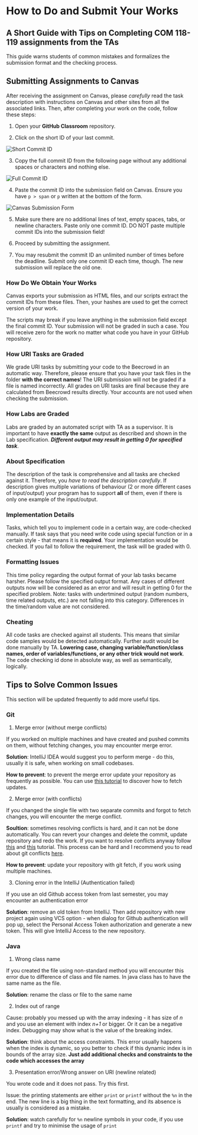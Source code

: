 How to Do and Submit Your Works
==============================
## A Short Guide with Tips on Completing COM 118-119 assignments from the TAs

This guide warns students of common mistakes and formalizes the submission format and the checking process.

## Submitting Assignments to Canvas

After receiving the assignment on Canvas, please *carefully* read the task description with instructions on Canvas and other sites from all the associated links. Then, after completing your work on the code, follow these steps:

1. Open your **GitHub Classroom** repository.

2. Click on the short ID of your last commit.

![Short Commit ID](https://i.imgur.com/39ordAu.jpg)

3. Copy the full commit ID from the following page without any additional spaces or characters and nothing else.

![Full Commit ID](https://i.imgur.com/VEftvkO.jpg) 

4. Paste the commit ID into the submission field on Canvas. Ensure you have `p > span` or `p` written at the bottom of the form.

![Canvas Submission Form](https://i.imgur.com/hU85xUN.jpg)

5. Make sure there are no additional lines of text, empty spaces, tabs, or newline characters. Paste only one commit ID. DO NOT paste multiple commit IDs into the submission field!

6. Proceed by submitting the assignment.

7. You may resubmit the commit ID an unlimited number of times before the deadline. Submit only one commit ID each time, though. The new submission will replace the old one.

### How Do We Obtain Your Works

Canvas exports your submission as HTML files, and our scripts extract the commit IDs from these files. Then, your hashes are used to get the correct version of your work.

The scripts may break if you leave anything in the submission field except the final commit ID. Your submission will not be graded in such a case. You will receive zero for the work no matter what code you have in your GitHub repository.

### How URI Tasks are Graded

We grade URI tasks by submitting your code to the Beecrowd in an automatic way. Therefore, please ensure that you have your task files in the folder **with the correct names**! The URI submission will not be graded if a file is named incorrectly. All grades on URI tasks are final because they are calculated from Beecrowd results directly. Your accounts are not used when checking the submission.

### How Labs are Graded

Labs are graded by an automated script with TA as a supervisor. It is important to have **exactly the same** output as described and shown in the Lab specification. ***Different output may result in getting 0 for specified task***. 

### About Specification

The description of the task is comprehensive and all tasks are checked against it. Therefore, you *have to read the description carefully*. If description gives multiple variations of behaviour (2 or more different cases of input/output) your program has to support **all** of them, even if there is only one example of the input/output.

### Implementation Details

Tasks, which tell you to implement code in a certain way, are code-checked manually. If task says that you need write code using special function or in a certain style - that means it is **required**. Your implementation would be checked. If you fail to follow the requirement, the task will be graded with 0.

### Formatting Issues

This time policy regarding the output format of your lab tasks became harsher. Please follow the specified output format. Any cases of different outputs now will be considered as an error and will result in getting 0 for the specified problem. Note: tasks with undertmined output (random numbers, time related outputs, etc.) are not falling into this category. Differences in the time/random value are not considered.

### Cheating

All code tasks are checked against all students. This means that similar code samples would be detected automatically. Further audit would be done manually by TA. **Lowering case, changing variable/function/class names, order of variables/functions, or any other trick would not work**. The code checking id done in absolute way, as well as semantically, logically. 

## Tips to Solve Common Issues

This section will be updated frequently to add more useful tips.

### Git

1. Merge error (without merge conflicts)
 
 If you worked on multiple machines and have created and pushed commits on them, without fetching changes, you may encounter merge error. 
 
 **Solution**: IntelliJ IDEA would suggest you to perform merge - do this, usually it is safe, when working on small codebases.

 **How to prevent**: to prevent the merge error update your repository as frequently as possible. You can use [this tutorial](https://www.jetbrains.com/idea/guide/tutorials/creating-a-project-from-github/git-fetch/) to discover how to fetch updates.

2. Merge error (with conflicts)

 If you changed the single file with two separate commits and forgot to fetch changes, you will encounter the merge conflict.

 **Soultion**: sometimes resolving conflicts is hard, and it can not be done automatically. You can revert your changes and delete the commit, update repository and redo the work. If you want to resolve conflicts anyway follow [this](https://www.jetbrains.com/idea/guide/tips/resolve-merge-conflicts/) and [this](https://www.jetbrains.com/help/idea/resolve-conflicts.html) tutorial. This process can be hard and I recommend you to read about git conflicts [here](https://www.atlassian.com/git/tutorials/using-branches/merge-conflicts).

 **How to prevent**: update your repository with git fetch, if you work using multiple machines.

3. Cloning error in the IntelliJ (Authentication failed)

 If you use an old Github access token from last semester, you may encounter an authentication error

 **Solution**: remove an old token from IntelliJ. Then add repository with new project again using VCS option - when dialog for Github authentication will pop up, select the Personal Access Token authorization and generate a new token. This will give IntelliJ Access to the new repository.

### Java

1. Wrong class name

 If you created the file using non-standard method you will encounter this error due to difference of class and file names. In java class has to have the same name as the file.

 **Solution**: rename the class or file to the same name

2. Index out of range 

 Cause: probably you messed up with the array indexing - it has size of *n* and you use an element with index *n+1* or bigger. Or it can be a negative index. Debugging may show what is the value of the breaking index.

 **Solution**: think about the access constraints. This error usually happens when the index is dynamic, so you better to check if this dynamic index is in bounds of the array size. **Just add additional checks and constraints to the code which accesses the array**

3. Presentation error/Wrong answer on URI (newline related)

 You wrote code and it does not pass. Try this first.

 Issue: the printing statements are either `print` or `printf` without the `%n` in the end. The new line is a big thing in the text formatting, and its absence is usually is considered as a mistake.

 **Solution**: watch carefully for `%n` newline symbols in your code, if you use `printf` and try to minimise the usage of `print`